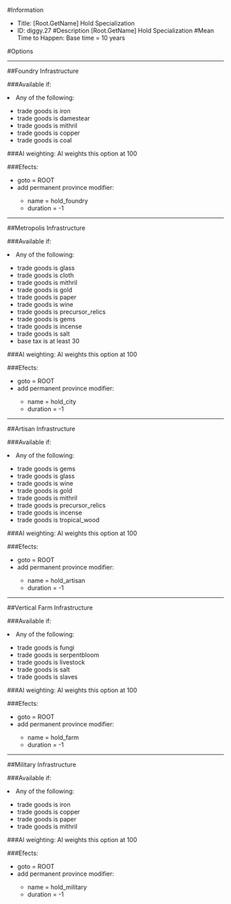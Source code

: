 #Information
 - Title: [Root.GetName] Hold Specialization
 - ID: diggy.27
#Description
[Root.GetName] Hold Specialization
#Mean Time to Happen:
Base time = 10 years

#Options

___
##Foundry Infrastructure

###Available if:
<li>Any of the following:</li><ul><li>trade goods is iron</li><li>trade goods  is damestear</li><li>trade goods   is mithril</li><li>trade goods    is copper</li><li>trade goods     is coal</li></ul>

###AI weighting:
AI weights this option at 100


###Efects:<ul><li>goto = ROOT</li><li>add permanent province modifier:</li><ul><li>name = hold_foundry</li><li>duration = -1</li></ul></ul>

___
##Metropolis Infrastructure

###Available if:
<li>Any of the following:</li><ul><li>trade goods is glass</li><li>trade goods  is cloth</li><li>trade goods   is mithril</li><li>trade goods    is gold</li><li>trade goods     is paper</li><li>trade goods      is wine</li><li>trade goods       is precursor_relics</li><li>trade goods        is gems</li><li>trade goods         is incense</li><li>trade goods          is salt</li><li>base tax is at least 30</li></ul>

###AI weighting:
AI weights this option at 100


###Efects:<ul><li>goto = ROOT</li><li>add permanent province modifier:</li><ul><li>name = hold_city</li><li>duration = -1</li></ul></ul>

___
##Artisan Infrastructure

###Available if:
<li>Any of the following:</li><ul><li>trade goods is gems</li><li>trade goods  is glass</li><li>trade goods   is wine</li><li>trade goods    is gold</li><li>trade goods     is mithril</li><li>trade goods      is precursor_relics</li><li>trade goods       is incense</li><li>trade goods        is tropical_wood</li></ul>

###AI weighting:
AI weights this option at 100


###Efects:<ul><li>goto = ROOT</li><li>add permanent province modifier:</li><ul><li>name = hold_artisan</li><li>duration = -1</li></ul></ul>

___
##Vertical Farm Infrastructure

###Available if:
<li>Any of the following:</li><ul><li>trade goods is fungi</li><li>trade goods  is serpentbloom</li><li>trade goods   is livestock</li><li>trade goods    is salt</li><li>trade goods     is slaves</li></ul>

###AI weighting:
AI weights this option at 100


###Efects:<ul><li>goto = ROOT</li><li>add permanent province modifier:</li><ul><li>name = hold_farm</li><li>duration = -1</li></ul></ul>

___
##Military Infrastructure

###Available if:
<li>Any of the following:</li><ul><li>trade goods is iron</li><li>trade goods  is copper</li><li>trade goods   is paper</li><li>trade goods    is mithril</li></ul>

###AI weighting:
AI weights this option at 100


###Efects:<ul><li>goto = ROOT</li><li>add permanent province modifier:</li><ul><li>name = hold_military</li><li>duration = -1</li></ul></ul>
